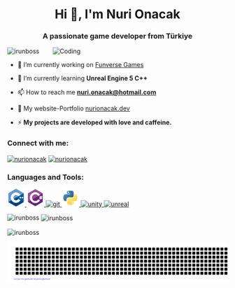<h1 align="center">Hi 👋, I'm Nuri Onacak</h1>
<h3 align="center">A passionate game developer from Türkiye</h3>
<img align="right" alt="Coding" width="400" src="https://media2.giphy.com/media/v1.Y2lkPTc5MGI3NjExMHhkYTN5cGlpMHVzNnE5NTBwNTBjZGI5NzQ2cGhzdHc5cjhld3ppaCZlcD12MV9pbnRlcm5hbF9naWZfYnlfaWQmY3Q9Zw/2IudUHdI075HL02Pkk/giphy.gif">

<p align="left"> <img src="https://komarev.com/ghpvc/?username=irunboss&label=Profile%20views&color=0e75b6&style=flat" alt="irunboss" /> </p>

- 🔭 I’m currently working on [Funverse Games](https://www.funversegames.com/)

- 🌱 I’m currently learning **Unreal Engine 5 C++**

- 📫 How to reach me **nuri.onacak@hotmail.com**

- 📎 My website-Portfolio [nurionacak.dev](https://www.nurionacak.dev/)

- ⚡ **My projects are developed with love and caffeine.**

<h3 align="left">Connect with me:</h3>
<p align="left">
<a href="https://twitter.com/nurionacak" target="blank"><img align="center" src="https://raw.githubusercontent.com/rahuldkjain/github-profile-readme-generator/master/src/images/icons/Social/twitter.svg" alt="nurionacak" height="30" width="40" /></a>
<a href="https://linkedin.com/in/nurionacak" target="blank"><img align="center" src="https://raw.githubusercontent.com/rahuldkjain/github-profile-readme-generator/master/src/images/icons/Social/linked-in-alt.svg" alt="nurionacak" height="30" width="40" /></a>
</p>

<h3 align="left">Languages and Tools:</h3>
<p align="left"> <a href="https://www.w3schools.com/cpp/" target="_blank" rel="noreferrer"> <img src="https://raw.githubusercontent.com/devicons/devicon/master/icons/cplusplus/cplusplus-original.svg" alt="cplusplus" width="40" height="40"/> </a> <a href="https://www.w3schools.com/cs/" target="_blank" rel="noreferrer"> <img src="https://raw.githubusercontent.com/devicons/devicon/master/icons/csharp/csharp-original.svg" alt="csharp" width="40" height="40"/> </a> <a href="https://git-scm.com/" target="_blank" rel="noreferrer"> <img src="https://www.vectorlogo.zone/logos/git-scm/git-scm-icon.svg" alt="git" width="40" height="40"/> </a> <a href="https://www.python.org" target="_blank" rel="noreferrer"> <img src="https://raw.githubusercontent.com/devicons/devicon/master/icons/python/python-original.svg" alt="python" width="40" height="40"/> </a> <a href="https://unity.com/" target="_blank" rel="noreferrer"> <img src="https://www.vectorlogo.zone/logos/unity3d/unity3d-icon.svg" alt="unity" width="40" height="40"/> </a> <a href="https://unrealengine.com/" target="_blank" rel="noreferrer"> <img src="https://raw.githubusercontent.com/kenangundogan/fontisto/036b7eca71aab1bef8e6a0518f7329f13ed62f6b/icons/svg/brand/unreal-engine.svg" alt="unreal" width="40" height="40"/> </a> </p>

<p><img align="left" src="https://github-readme-stats.vercel.app/api/top-langs?username=irunboss&show_icons=true&theme=dark&locale=en&layout=compact" alt="irunboss" /></p>

<p>&nbsp;<img align="center" src="https://github-readme-stats.vercel.app/api?username=irunboss&show_icons=true&theme=dark&locale=en" alt="irunboss" /></p>

<p><img align="center" src="https://github-readme-streak-stats.herokuapp.com/?user=irunboss&theme=dark" alt="irunboss" /></p>

![gitartwork](gitartwork.svg)
